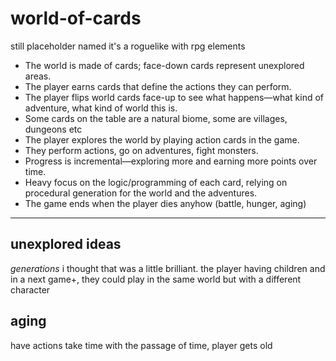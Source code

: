 # world-of-cards
still placeholder named
it's a roguelike with rpg elements

- The world is made of cards; face-down cards represent unexplored areas.
- The player earns cards that define the actions they can perform.
- The player flips world cards face-up to see what happens—what kind of adventure, what kind of world this is.
- Some cards on the table are a natural biome, some are villages, dungeons etc
- The player explores the world by playing action cards in the game.
- They perform actions, go on adventures, fight monsters.
- Progress is incremental—exploring more and earning more points over time.
- Heavy focus on the logic/programming of each card, relying on procedural generation for the world and the adventures.
- The game ends when the player dies anyhow (battle, hunger, aging)


--- 
## unexplored ideas

_generations_ i thought that was a little brilliant. 
the player having children and in a next game+, 
they could play in the same world but with a different character 

## aging 

have actions take time
with the passage of time, player gets old
